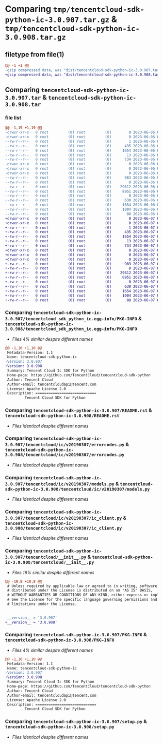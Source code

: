 # Comparing `tmp/tencentcloud-sdk-python-ic-3.0.907.tar.gz` & `tmp/tencentcloud-sdk-python-ic-3.0.908.tar.gz`

## filetype from file(1)

```diff
@@ -1 +1 @@
-gzip compressed data, was "dist/tencentcloud-sdk-python-ic-3.0.907.tar", last modified: Tue Jun  6 02:28:13 2023, max compression
+gzip compressed data, was "dist/tencentcloud-sdk-python-ic-3.0.908.tar", last modified: Wed Jun  7 00:25:56 2023, max compression
```

## Comparing `tencentcloud-sdk-python-ic-3.0.907.tar` & `tencentcloud-sdk-python-ic-3.0.908.tar`

### file list

```diff
@@ -1,19 +1,19 @@
-drwxr-xr-x   0 root         (0) root         (0)        0 2023-06-06 02:28:13.000000 tencentcloud-sdk-python-ic-3.0.907/
-drwxr-xr-x   0 root         (0) root         (0)        0 2023-06-06 02:28:13.000000 tencentcloud-sdk-python-ic-3.0.907/tencentcloud_sdk_python_ic.egg-info/
--rw-r--r--   0 root         (0) root         (0)        1 2023-06-06 02:28:13.000000 tencentcloud-sdk-python-ic-3.0.907/tencentcloud_sdk_python_ic.egg-info/dependency_links.txt
--rw-r--r--   0 root         (0) root         (0)      435 2023-06-06 02:28:13.000000 tencentcloud-sdk-python-ic-3.0.907/tencentcloud_sdk_python_ic.egg-info/SOURCES.txt
--rw-r--r--   0 root         (0) root         (0)     1654 2023-06-06 02:28:13.000000 tencentcloud-sdk-python-ic-3.0.907/tencentcloud_sdk_python_ic.egg-info/PKG-INFO
--rw-r--r--   0 root         (0) root         (0)       13 2023-06-06 02:28:13.000000 tencentcloud-sdk-python-ic-3.0.907/tencentcloud_sdk_python_ic.egg-info/top_level.txt
--rw-r--r--   0 root         (0) root         (0)      734 2023-06-06 02:28:13.000000 tencentcloud-sdk-python-ic-3.0.907/README.rst
-drwxr-xr-x   0 root         (0) root         (0)        0 2023-06-06 02:28:13.000000 tencentcloud-sdk-python-ic-3.0.907/tencentcloud/
-drwxr-xr-x   0 root         (0) root         (0)        0 2023-06-06 02:28:13.000000 tencentcloud-sdk-python-ic-3.0.907/tencentcloud/ic/
-drwxr-xr-x   0 root         (0) root         (0)        0 2023-06-06 02:28:13.000000 tencentcloud-sdk-python-ic-3.0.907/tencentcloud/ic/v20190307/
--rw-r--r--   0 root         (0) root         (0)      983 2023-06-06 02:28:13.000000 tencentcloud-sdk-python-ic-3.0.907/tencentcloud/ic/v20190307/errorcodes.py
--rw-r--r--   0 root         (0) root         (0)        0 2023-06-06 02:28:13.000000 tencentcloud-sdk-python-ic-3.0.907/tencentcloud/ic/v20190307/__init__.py
--rw-r--r--   0 root         (0) root         (0)    29612 2023-06-06 02:28:13.000000 tencentcloud-sdk-python-ic-3.0.907/tencentcloud/ic/v20190307/models.py
--rw-r--r--   0 root         (0) root         (0)     8951 2023-06-06 02:28:13.000000 tencentcloud-sdk-python-ic-3.0.907/tencentcloud/ic/v20190307/ic_client.py
--rw-r--r--   0 root         (0) root         (0)        0 2023-06-06 02:28:13.000000 tencentcloud-sdk-python-ic-3.0.907/tencentcloud/ic/__init__.py
--rw-r--r--   0 root         (0) root         (0)      630 2023-06-06 02:28:13.000000 tencentcloud-sdk-python-ic-3.0.907/tencentcloud/__init__.py
--rw-r--r--   0 root         (0) root         (0)     1654 2023-06-06 02:28:13.000000 tencentcloud-sdk-python-ic-3.0.907/PKG-INFO
--rw-r--r--   0 root         (0) root         (0)     1004 2023-06-06 02:28:13.000000 tencentcloud-sdk-python-ic-3.0.907/setup.py
--rw-r--r--   0 root         (0) root         (0)       88 2023-06-06 02:28:13.000000 tencentcloud-sdk-python-ic-3.0.907/setup.cfg
+drwxr-xr-x   0 root         (0) root         (0)        0 2023-06-07 00:25:56.000000 tencentcloud-sdk-python-ic-3.0.908/
+drwxr-xr-x   0 root         (0) root         (0)        0 2023-06-07 00:25:56.000000 tencentcloud-sdk-python-ic-3.0.908/tencentcloud_sdk_python_ic.egg-info/
+-rw-r--r--   0 root         (0) root         (0)        1 2023-06-07 00:25:56.000000 tencentcloud-sdk-python-ic-3.0.908/tencentcloud_sdk_python_ic.egg-info/dependency_links.txt
+-rw-r--r--   0 root         (0) root         (0)      435 2023-06-07 00:25:56.000000 tencentcloud-sdk-python-ic-3.0.908/tencentcloud_sdk_python_ic.egg-info/SOURCES.txt
+-rw-r--r--   0 root         (0) root         (0)     1654 2023-06-07 00:25:56.000000 tencentcloud-sdk-python-ic-3.0.908/tencentcloud_sdk_python_ic.egg-info/PKG-INFO
+-rw-r--r--   0 root         (0) root         (0)       13 2023-06-07 00:25:56.000000 tencentcloud-sdk-python-ic-3.0.908/tencentcloud_sdk_python_ic.egg-info/top_level.txt
+-rw-r--r--   0 root         (0) root         (0)      734 2023-06-07 00:25:55.000000 tencentcloud-sdk-python-ic-3.0.908/README.rst
+drwxr-xr-x   0 root         (0) root         (0)        0 2023-06-07 00:25:56.000000 tencentcloud-sdk-python-ic-3.0.908/tencentcloud/
+drwxr-xr-x   0 root         (0) root         (0)        0 2023-06-07 00:25:56.000000 tencentcloud-sdk-python-ic-3.0.908/tencentcloud/ic/
+drwxr-xr-x   0 root         (0) root         (0)        0 2023-06-07 00:25:56.000000 tencentcloud-sdk-python-ic-3.0.908/tencentcloud/ic/v20190307/
+-rw-r--r--   0 root         (0) root         (0)      983 2023-06-07 00:25:55.000000 tencentcloud-sdk-python-ic-3.0.908/tencentcloud/ic/v20190307/errorcodes.py
+-rw-r--r--   0 root         (0) root         (0)        0 2023-06-07 00:25:55.000000 tencentcloud-sdk-python-ic-3.0.908/tencentcloud/ic/v20190307/__init__.py
+-rw-r--r--   0 root         (0) root         (0)    29612 2023-06-07 00:25:55.000000 tencentcloud-sdk-python-ic-3.0.908/tencentcloud/ic/v20190307/models.py
+-rw-r--r--   0 root         (0) root         (0)     8951 2023-06-07 00:25:55.000000 tencentcloud-sdk-python-ic-3.0.908/tencentcloud/ic/v20190307/ic_client.py
+-rw-r--r--   0 root         (0) root         (0)        0 2023-06-07 00:25:55.000000 tencentcloud-sdk-python-ic-3.0.908/tencentcloud/ic/__init__.py
+-rw-r--r--   0 root         (0) root         (0)      630 2023-06-07 00:25:55.000000 tencentcloud-sdk-python-ic-3.0.908/tencentcloud/__init__.py
+-rw-r--r--   0 root         (0) root         (0)     1654 2023-06-07 00:25:56.000000 tencentcloud-sdk-python-ic-3.0.908/PKG-INFO
+-rw-r--r--   0 root         (0) root         (0)     1004 2023-06-07 00:25:55.000000 tencentcloud-sdk-python-ic-3.0.908/setup.py
+-rw-r--r--   0 root         (0) root         (0)       88 2023-06-07 00:25:56.000000 tencentcloud-sdk-python-ic-3.0.908/setup.cfg
```

### Comparing `tencentcloud-sdk-python-ic-3.0.907/tencentcloud_sdk_python_ic.egg-info/PKG-INFO` & `tencentcloud-sdk-python-ic-3.0.908/tencentcloud_sdk_python_ic.egg-info/PKG-INFO`

 * *Files 4% similar despite different names*

```diff
@@ -1,10 +1,10 @@
 Metadata-Version: 1.1
 Name: tencentcloud-sdk-python-ic
-Version: 3.0.907
+Version: 3.0.908
 Summary: Tencent Cloud Ic SDK for Python
 Home-page: https://github.com/TencentCloud/tencentcloud-sdk-python
 Author: Tencent Cloud
 Author-email: tencentcloudapi@tencent.com
 License: Apache License 2.0
 Description: ============================
         Tencent Cloud SDK for Python
```

### Comparing `tencentcloud-sdk-python-ic-3.0.907/README.rst` & `tencentcloud-sdk-python-ic-3.0.908/README.rst`

 * *Files identical despite different names*

### Comparing `tencentcloud-sdk-python-ic-3.0.907/tencentcloud/ic/v20190307/errorcodes.py` & `tencentcloud-sdk-python-ic-3.0.908/tencentcloud/ic/v20190307/errorcodes.py`

 * *Files identical despite different names*

### Comparing `tencentcloud-sdk-python-ic-3.0.907/tencentcloud/ic/v20190307/models.py` & `tencentcloud-sdk-python-ic-3.0.908/tencentcloud/ic/v20190307/models.py`

 * *Files identical despite different names*

### Comparing `tencentcloud-sdk-python-ic-3.0.907/tencentcloud/ic/v20190307/ic_client.py` & `tencentcloud-sdk-python-ic-3.0.908/tencentcloud/ic/v20190307/ic_client.py`

 * *Files identical despite different names*

### Comparing `tencentcloud-sdk-python-ic-3.0.907/tencentcloud/__init__.py` & `tencentcloud-sdk-python-ic-3.0.908/tencentcloud/__init__.py`

 * *Files 19% similar despite different names*

```diff
@@ -10,8 +10,8 @@
 # Unless required by applicable law or agreed to in writing, software
 # distributed under the License is distributed on an "AS IS" BASIS,
 # WITHOUT WARRANTIES OR CONDITIONS OF ANY KIND, either express or implied.
 # See the License for the specific language governing permissions and
 # limitations under the License.
 
 
-__version__ = '3.0.907'
+__version__ = '3.0.908'
```

### Comparing `tencentcloud-sdk-python-ic-3.0.907/PKG-INFO` & `tencentcloud-sdk-python-ic-3.0.908/PKG-INFO`

 * *Files 4% similar despite different names*

```diff
@@ -1,10 +1,10 @@
 Metadata-Version: 1.1
 Name: tencentcloud-sdk-python-ic
-Version: 3.0.907
+Version: 3.0.908
 Summary: Tencent Cloud Ic SDK for Python
 Home-page: https://github.com/TencentCloud/tencentcloud-sdk-python
 Author: Tencent Cloud
 Author-email: tencentcloudapi@tencent.com
 License: Apache License 2.0
 Description: ============================
         Tencent Cloud SDK for Python
```

### Comparing `tencentcloud-sdk-python-ic-3.0.907/setup.py` & `tencentcloud-sdk-python-ic-3.0.908/setup.py`

 * *Files identical despite different names*

